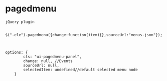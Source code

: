 pagedmenu
=========
    jQuery plugin 
    
    
    $(".ele").pagedmenu({change:function(item){},sourceUrl:"menus.json"});
    
    
    
    options: {
            cls: "ui-pagedmenu-panel",
            change: null, //Events
            sourceUrl: null,
            selectedItem: undefined//default selected menu node
        }
        
        